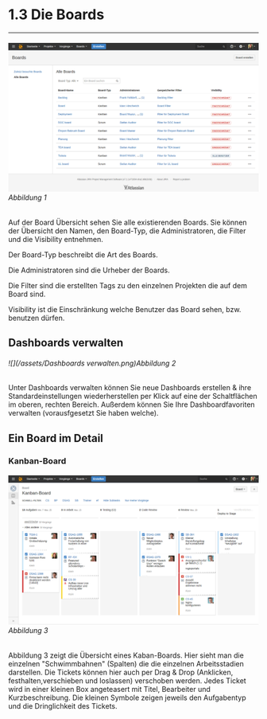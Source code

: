 # 1.3 Die Boards

---

###### ![](/assets/Boards.png)_Abbildung 1_

Auf der Board Übersicht sehen Sie alle existierenden Boards. Sie können der Übersicht den Namen, den Board-Typ, die Administratoren, die Filter und die Visibility entnehmen.

Der Board-Typ beschreibt die Art des Boards.

Die Administratoren sind die Urheber der Boards.

Die Filter sind die erstellten Tags zu den einzelnen Projekten die auf dem Board sind.

Visibility ist die Einschränkung welche Benutzer das Board sehen, bzw. benutzen dürfen.

## Dashboards verwalten

###### ![](/assets/Dashboards verwalten.png)_Abbildung 2_

Unter Dashboards verwalten können Sie neue Dashboards erstellen & ihre Standardeinstellungen wiederherstellen per Klick auf eine der Schaltflächen im oberen, rechten Bereich. Außerdem können Sie Ihre Dashboardfavoriten verwalten \(vorausfgesetzt Sie haben welche\).

## Ein Board im Detail

### Kanban-Board

###### ![](/assets/Kanban-Board.png)_Abbildung 3_

Abbildung 3 zeigt die Übersicht eines Kaban-Boards. Hier sieht man die einzelnen "Schwimmbahnen" \(Spalten\) die die einzelnen Arbeitsstadien darstellen. Die Tickets können hier auch per Drag & Drop \(Anklicken, festhalten,verschieben und loslassen\) verschoben werden. Jedes Ticket wird in einer kleinen Box angeteasert mit Titel, Bearbeiter und Kurzbeschreibung. Die kleinen Symbole zeigen jeweils den Aufgabentyp und die Dringlichkeit des Tickets. 

